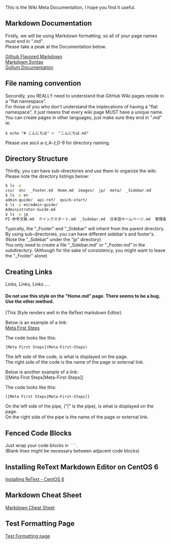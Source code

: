This is the Wiki Meta Documentation, I hope you find it useful.

## Markdown Documentation
Firstly, we will be using Markdown formatting, so all of your page names must end in ".md".  
Please take a peak at the Documentation below:   
  
[Github Flavored Markdown](https://help.github.com/articles/github-flavored-markdown)  
[Markdown Syntax](http://daringfireball.net/projects/markdown/syntax)   
[Gollum Documentation](https://github.com/gollum/gollum/wiki)   

## File naming convention  
Secondly, you REALLY need to understand that GitHub Wiki pages reside in a "flat namespace".  
For those of you who don't understand the implecations of having a "flat namespace", it just means that every wiki page MUST have a unique name.  
You can create pages in other languages, just make sure they end in ".md" ie: 
 

`$ echo "# こんにちは" >  "こんにちは.md"`

Please use ascii a-z,A-z,0-9 for directory naming. 

## Directory Structure    
Thirdly, you can have sub-directories and use them to organize the wiki.   
Please note the directory listings below:  

```bash
$ ls -p
css/  en/  _Footer.md  Home.md  images/  jp/  meta/  _Sidebar.md
$ ls -p en
admin-guide/  api-ref/  quick-start/ 
$ ls -p en/admin-guide/
Administrator-Guide.md
$ ls -p jp
PI-参考文献.md  クイックスタート.md  _Sidebar.md  日本語ホームページ.md  管理者ガイド.md
```
  
Typically, the "_Footer" and "_Sidebar" will inherit from the parent directory.  
By using sub-directories, you can have different sidebar's and footer's.  
(Note the "_Sidebar" under the "jp" directory)  
You only need to create a file "_Sidebar.md" or "_Footer.md" in the subdirectory.
(Although for the sake of consistency, you might want to leave the "_Footer" alone)  

## Creating Links
Links, Links, Links ....

#### Do not use this style on the "Home.md" page. There seems to be a bug. Use the other method.  
(This Style renders well in the ReText markdown Editor)  

Below is an example of a link:  
[Meta First Steps](Meta-First-Steps)  

The code looks like this:  

```
[Meta First Steps](Meta-First-Steps)
```
The left side of the code, is what is displayed on the page.  
The right side of the code is the name of the page or external link.
  
  
Below is another example of a link:  
[[Meta First Steps|Meta-First-Steps]]  

The code looks like this:  

```
[[Meta First Steps|Meta-First-Steps]]
```
On the left side of the pipe, ("|" is the pipe), is what is displayed on the page.  
On the right side of the pipe is the name of the page or external link.


## Fenced Code Blocks  
Just wrap your code blocks in ` ``` `.   
(Blank lines might be necessary between adjacent code blocks)

## Installing ReText Markdown Editor on CentOS 6
[Installing ReText - CentOS 6](Install-ReText)

## Markdown Cheat Sheet
[Markdown Cheat Sheet](Cheat-Sheet)

## Test Formatting Page
[Test Formatting page](test-page)



